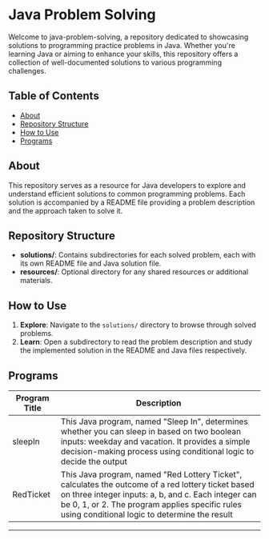 
# Java Problem Solving

Welcome to java-problem-solving, a repository dedicated to showcasing solutions to programming practice problems in Java. Whether you're learning Java or aiming to enhance your skills, this repository offers a collection of well-documented solutions to various programming challenges.

## Table of Contents
- [About](#about)
- [Repository Structure](#repository-structure)
- [How to Use](#how-to-use)
- [Programs](#programs)


## About

This repository serves as a resource for Java developers to explore and understand efficient solutions to common programming problems. Each solution is accompanied by a README file providing a problem description and the approach taken to solve it.

## Repository Structure

- **solutions/**: Contains subdirectories for each solved problem, each with its own README file and Java solution file.
- **resources/**: Optional directory for any shared resources or additional materials.

## How to Use

1. **Explore**: Navigate to the `solutions/` directory to browse through solved problems.
2. **Learn**: Open a subdirectory to read the problem description and study the implemented solution in the README and Java files respectively.


## Programs

| Program Title                                     | Description                                             |
|----------------------------------------------------|---------------------------------------------------------|
| sleepIn    | This Java program, named "Sleep In", determines whether you can sleep in based on two boolean inputs: weekday and vacation. It provides a simple decision-making process using conditional logic to decide the output|
| RedTicket    | This Java program, named "Red Lottery Ticket", calculates the outcome of a red lottery ticket based on three integer inputs: a, b, and c. Each integer can be 0, 1, or 2. The program applies specific rules using conditional logic to determine the result|



---

